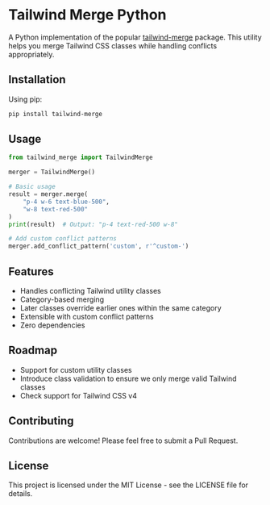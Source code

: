 # Tailwind Merge Python

A Python implementation of the popular [tailwind-merge](https://github.com/gehrisandro/tailwind-merge-php) package. This utility helps you merge Tailwind CSS classes while handling conflicts appropriately.

## Installation

Using pip:
```bash
pip install tailwind-merge
```

## Usage

```python
from tailwind_merge import TailwindMerge

merger = TailwindMerge()

# Basic usage
result = merger.merge(
    "p-4 w-6 text-blue-500",
    "w-8 text-red-500" 
)
print(result)  # Output: "p-4 text-red-500 w-8"

# Add custom conflict patterns
merger.add_conflict_pattern('custom', r'^custom-')
```

## Features

- Handles conflicting Tailwind utility classes
- Category-based merging
- Later classes override earlier ones within the same category
- Extensible with custom conflict patterns
- Zero dependencies

## Roadmap

- Support for custom utility classes
- Introduce class validation to ensure we only merge valid Tailwind classes
- Check support for Tailwind CSS v4

## Contributing

Contributions are welcome! Please feel free to submit a Pull Request.

## License

This project is licensed under the MIT License - see the LICENSE file for details.
